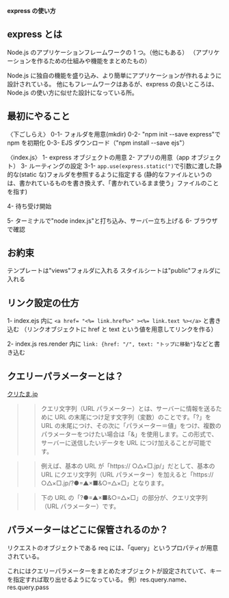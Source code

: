 **express の使い方**

## express とは

Node.js のアプリケーションフレームワークの 1 つ。（他にもある）
（アプリケーションを作るための仕組みや機能をまとめたもの）

Node.js に独自の機能を盛り込み、より簡単にアプリケーションが作れるように設計されている。
他にもフレームワークはあるが、express の良いところは、Node.js の使い方に似せた設計になっている所。

## 最初にやること

〈下ごしらえ〉
0-1- フォルダを用意(mkdir)
0-2- "npm init --save express"で npm を初期化
0-3- EJS ダウンロード（"npm install --save ejs"）

〈index.js〉
1- express オブジェクトの用意
2- アプリの用意（app オブジェクト）
3- ルーティングの設定
3-1- `app.use(express.static(")`で引数に渡した静的な(static な)フォルダを参照するように指定する
(静的なファイルというのは、書かれているものを書き換えず、「書かれているまま使う」ファイルのことを指す)

4- 待ち受け開始

5- ターミナルで"node index.js"と打ち込み、サーバー立ち上げる
6- ブラウザで確認

## お約束

テンプレートは"views"フォルダに入れる
スタイルシートは"public"フォルダに入れる

## リンク設定の仕方

1- index.ejs 内に
`<a href= "<%= link.href%>" ><%= link.text %></a>`
と書き込む
（リンクオブジェクトに href と text という値を用意してリンクを作る）

2- index.js res.render 内に
`link: {href: "/", text: "トップに移動"}`などと書き込む

## クエリーパラメーターとは？

[クリたま.jp](https://online.dhw.co.jp/kuritama/query-string/)

> > クエリ文字列（URL パラメーター）とは、サーバーに情報を送るために URL の末尾につけ足す文字列（変数）のことです。「?」を URL の末尾につけ、その次に「パラメーター＝値」をつけ、複数のパラメーターをつけたい場合は「&」を使用します。この形式で、サーバーに送信したいデータを URL につけ加えることが可能です。

> > 例えば、基本の URL が「https:// ○△×□.jp/」だとして、基本の URL にクエリ文字列（URL パラメーター）を加えると「https:// ○△×□.jp/?●=▲×■&○=△×□」となります。

> > 下の URL の「?●=▲×■&○=△×□」の部分が、クエリ文字列（URL パラメーター）です。

## パラメーターはどこに保管されるのか？

リクエストのオブジェクトである req には、「query」というプロパティが用意されている。

これにはクエリーパラメーターをまとめたオブジェクトが設定されていて、キーを指定すれば取り出せるようになっている。
例）res.query.name、res.query.pass
